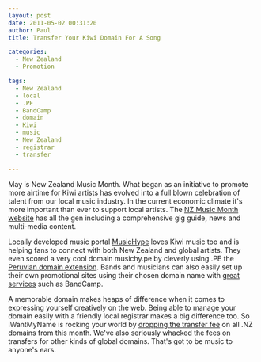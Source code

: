 ```yaml
---
layout: post
date: 2011-05-02 00:31:20
author: Paul
title: Transfer Your Kiwi Domain For A Song

categories:
  - New Zealand
  - Promotion

tags:
  - New Zealand
  - local
  - .PE
  - BandCamp
  - domain
  - Kiwi
  - music
  - New Zealand
  - registrar
  - transfer

---
```


May is New Zealand Music Month. What began as an initiative to promote more airtime for Kiwi artists has evolved into a full blown celebration of talent from our local music industry. In the current economic climate it's more important than ever to support local artists. The [NZ Music Month website](http://www.nzmusicmonth.co.nz/) has all the gen including a comprehensive gig guide, news and multi-media content. 

Locally developed music portal [MusicHype](http://musichype.com/) loves Kiwi music too and is helping fans to connect with both New Zealand and global artists. They even scored a very cool domain musichy.pe by cleverly using .PE the [Peruvian domain extension](https://iwantmyname.co.nz/domains/pe-peruvian-domain-name-registration-for-peru). Bands and musicians can also easily set up their own promotional sites using their chosen domain name with [great services](https://iwantmyname.co.nz/services/music/) such as BandCamp. 

A memorable domain makes heaps of difference when it comes to expressing yourself creatively on the web. Being able to manage your domain easily with a friendly local registrar makes a big difference too. So iWantMyName is rocking your world by [dropping the transfer fee](https://iwantmyname.co.nz/domains/domain-transfer) on all .NZ domains from this month. We've also seriously whacked the fees on transfers for other kinds of global domains. That's got to be music to anyone's ears.

